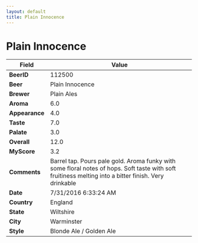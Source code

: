 ```yaml
---
layout: default
title: Plain Innocence
---
```


# Plain Innocence

| Field         | Value     |
|---------------|-----------|
| **BeerID** | 112500 |
| **Beer** | Plain Innocence |
| **Brewer** | Plain Ales |
| **Aroma** | 6.0 |
| **Appearance** | 4.0 |
| **Taste** | 7.0 |
| **Palate** | 3.0 |
| **Overall** | 12.0 |
| **MyScore** | 3.2 |
| **Comments** | Barrel tap. Pours pale gold. Aroma funky with some floral notes of hops. Soft taste with soft fruitiness melting into a bitter finish. Very drinkable  |
| **Date** | 7/31/2016 6:33:24 AM |
| **Country** | England |
| **State** | Wiltshire |
| **City** | Warminster |
| **Style** | Blonde Ale / Golden Ale |
